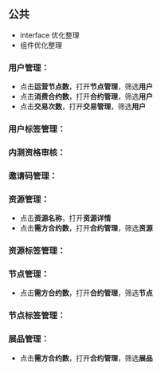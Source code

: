 ## 公共

- interface 优化整理
- 组件优化整理

### 用户管理：

- 点击**运营节点数**，打开**节点管理**，筛选**用户**
- 点击**消费合约数**，打开**合约管理**，筛选**用户**
- 点击**交易次数**，打开**交易管理**，筛选**用户**

### 用户标签管理：

### 内测资格审核：

### 邀请码管理：

### 资源管理：

- 点击**资源名称**，打开**资源详情**
- 点击**需方合约数**，打开**合约管理**，筛选**资源**

### 资源标签管理：

### 节点管理：

- 点击**需方合约数**，打开**合约管理**，筛选**节点**

### 节点标签管理：

### 展品管理：

- 点击**需方合约数**，打开**合约管理**，筛选**展品**
